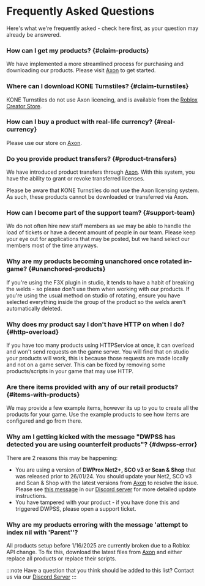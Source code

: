 # Frequently Asked Questions
Here's what we're frequently asked - check here first, as your question may already be answered.

### How can I get my products? {#claim-products}
We have implemented a more streamlined process for purchasing and downloading our products. Please visit [Axon](https://axon.whitehill.group) to get started.

### Where can I download KONE Turnstiles? {#claim-turnstiles}
KONE Turnstiles do not use Axon licencing, and is available from the [Roblox Creator Store](https://www.roblox.com/library/6821432149).

### How can I buy a product with real-life currency? {#real-currency}
Please use our store on [Axon](https://axon.whitehill.group).

### Do you provide product transfers? {#product-transfers}
We have introduced product transfers through [Axon](https://axon.whitehill.group). With this system, you have the ability to grant or revoke transferred licenses.

Please be aware that KONE Turnstiles do not use the Axon licensing system. As such, these products cannot be downloaded or transferred via Axon.

### How can I become part of the support team? {#support-team}
We do not often hire new staff members as we may be able to handle the load of tickets or have a decent amount of people in our team. Please keep your eye out for applications that may be posted, but we hand select our members most of the time anyways.

### Why are my products becoming unanchored once rotated in-game? {#unanchored-products}
If you're using the F3X plugin in studio, it tends to have a habit of breaking the welds - so please don't use them when working with our products. If you're using the usual method on studio of rotating, ensure you have selected everything inside the group of the product so the welds aren't automatically deleted.

### Why does my product say I don't have HTTP on when I do? {#http-overload}
If you have too many products using HTTPService at once, it can overload and won't send requests on the game server. You will find that on studio your products will work, this is because those requests are made locally and not on a game server. This can be fixed by removing some products/scripts in your game that may use HTTP.

### Are there items provided with any of our retail products? {#items-with-products}
We may provide a few example items, however its up to you to create all the products for your game. Use the example products to see how items are configured and go from there.

### Why am I getting kicked with the message "DWPSS has detected you are using counterfeit products"? {#dwpss-error}
There are 2 reasons this may be happening:
- You are using a version of <b>DWProx Net2+, SCO v3 or Scan & Shop</b> that was released prior to 26/01/24. You should update your Net2, SCO v3 and Scan & Shop with the latest versions from [Axon](https://axon.whitehill.group) to resolve the issue. Please see [this message](https://discord.com/channels/616745092279173151/1169430086500491375/1200237894430892072) in our [Discord server](https://discord.whitehill.group) for more detailed update instructions.
- You have tampered with your product - if you have done this and triggered DWPSS, please open a support ticket.

### Why are my products erroring with the message 'attempt to index nil with 'Parent''?
All products setup before 1/16/2025 are currently broken due to a Roblox API change. To fix this, download the latest files from [Axon](https://axon.whitehill.group) and either replace all products or replace their scripts.

:::note
Have a question that you think should be added to this list? Contact us via our [Discord Server](https://discord.whitehill.group/)
:::
